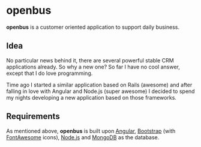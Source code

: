 # openbus
**openbus** is a customer oriented application to support daily business. 

## Idea
No particular news behind it, there are several powerful stable CRM applications already. 
So why a new one? So far I have no cool answer, except that I do love programming. 

Time ago I started a similar application based on Rails (awesome) and after falling in love with Angular and Node.js (super awesome) I decided to spend my nights developing a new application based on those frameworks.

## Requirements
As mentioned above, **openbus** is built upon [Angular](http://angularjs.org), [Bootstrap](http://getbootstrap.com) (with [FontAwesome]() icons), [Node.js](http://nodejs.org) 
and [MongoDB](http://www.mongodb.org) as the database.
